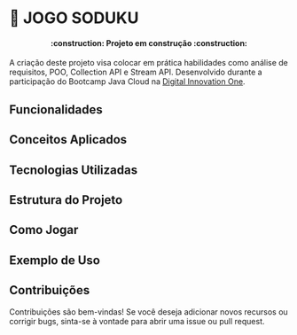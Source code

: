 # 🧩 JOGO SODUKU  

<h4 align="center"> 
    :construction:  Projeto em construção  :construction:
</h4

A criação deste projeto visa colocar em prática habilidades como análise de requisitos, POO, Collection API e Stream API. Desenvolvido durante a participação do Bootcamp Java Cloud na [Digital Innovation One](https://www.dio.me/).


## Funcionalidades

## Conceitos Aplicados

## Tecnologias Utilizadas

## Estrutura do Projeto

## Como Jogar

## Exemplo de Uso

## Contribuições
Contribuições são bem-vindas! Se você deseja adicionar novos recursos ou corrigir bugs, sinta-se à vontade para abrir uma issue ou pull request.

